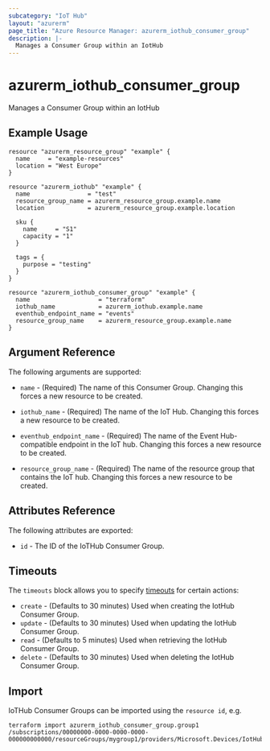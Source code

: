 ```yaml
---
subcategory: "IoT Hub"
layout: "azurerm"
page_title: "Azure Resource Manager: azurerm_iothub_consumer_group"
description: |-
  Manages a Consumer Group within an IotHub
---
```


# azurerm_iothub_consumer_group

Manages a Consumer Group within an IotHub

## Example Usage

```hcl
resource "azurerm_resource_group" "example" {
  name     = "example-resources"
  location = "West Europe"
}

resource "azurerm_iothub" "example" {
  name                = "test"
  resource_group_name = azurerm_resource_group.example.name
  location            = azurerm_resource_group.example.location

  sku {
    name     = "S1"
    capacity = "1"
  }

  tags = {
    purpose = "testing"
  }
}

resource "azurerm_iothub_consumer_group" "example" {
  name                   = "terraform"
  iothub_name            = azurerm_iothub.example.name
  eventhub_endpoint_name = "events"
  resource_group_name    = azurerm_resource_group.example.name
}
```

## Argument Reference

The following arguments are supported:

* `name` - (Required) The name of this Consumer Group. Changing this forces a new resource to be created.

* `iothub_name` - (Required) The name of the IoT Hub. Changing this forces a new resource to be created.

* `eventhub_endpoint_name` - (Required) The name of the Event Hub-compatible endpoint in the IoT hub. Changing this forces a new resource to be created.

* `resource_group_name` - (Required) The name of the resource group that contains the IoT hub. Changing this forces a new resource to be created.

## Attributes Reference

The following attributes are exported:

* `id` - The ID of the IoTHub Consumer Group.

## Timeouts

The `timeouts` block allows you to specify [timeouts](https://www.terraform.io/language/resources/syntax#operation-timeouts) for certain actions:

* `create` - (Defaults to 30 minutes) Used when creating the IotHub Consumer Group.
* `update` - (Defaults to 30 minutes) Used when updating the IotHub Consumer Group.
* `read` - (Defaults to 5 minutes) Used when retrieving the IotHub Consumer Group.
* `delete` - (Defaults to 30 minutes) Used when deleting the IotHub Consumer Group.

## Import

IoTHub Consumer Groups can be imported using the `resource id`, e.g.

```shell
terraform import azurerm_iothub_consumer_group.group1 /subscriptions/00000000-0000-0000-0000-000000000000/resourceGroups/mygroup1/providers/Microsoft.Devices/IotHubs/hub1/eventHubEndpoints/events/ConsumerGroups/group1
```
